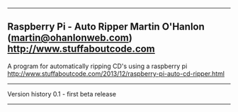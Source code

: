 -------------------------------------------------------------------------------
Raspberry Pi - Auto Ripper
Martin O'Hanlon (martin@ohanlonweb.com)
http://www.stuffaboutcode.com
-------------------------------------------------------------------------------

A program for automatically ripping CD's using a raspberry pi
http://www.stuffaboutcode.com/2013/12/raspberry-pi-auto-cd-ripper.html

------------------------------------------------------------------------------

Version history
0.1 - first beta release

-------------------------------------------------------------------------------
